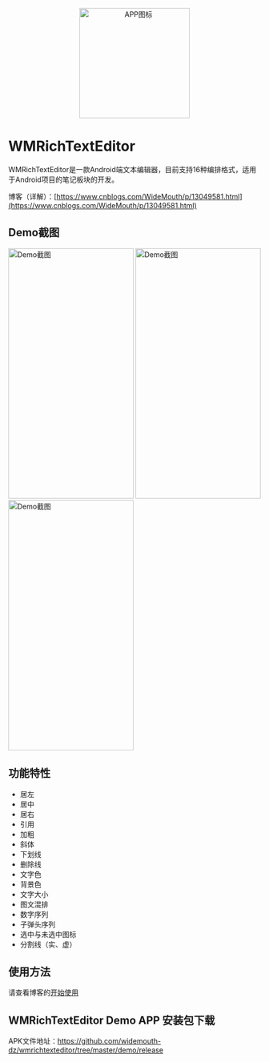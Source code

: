 <p align="center">
  <img src="https://img2020.cnblogs.com/blog/1902279/202006/1902279-20200607001143829-969228559.png" width="220" height="220" alt="APP图标" />
</p>

# WMRichTextEditor

WMRichTextEditor是一款Android端文本编辑器，目前支持16种编排格式，适用于Android项目的笔记板块的开发。

博客（详解）：[https://www.cnblogs.com/WideMouth/p/13049581.html](https://www.cnblogs.com/WideMouth/p/13049581.html)

## Demo截图

  <img src="https://img2020.cnblogs.com/blog/1902279/202006/1902279-20200606133644333-1113207442.png" width="250" height="500" alt="Demo截图" />     <img src="https://img2020.cnblogs.com/blog/1902279/202006/1902279-20200606133811495-290653340.png" width="250" height="500" alt="Demo截图" />     <img src="https://img2020.cnblogs.com/blog/1902279/202006/1902279-20200606133916353-669985588.png" width="250" height="500" alt="Demo截图" />

## 功能特性

- 居左
- 居中
- 居右
- 引用
- 加粗
- 斜体
- 下划线
- 删除线
- 文字色
- 背景色
- 文字大小
- 图文混排
- 数字序列
- 子弹头序列
- 选中与未选中图标
- 分割线（实、虚）

## 使用方法

请查看博客的[开始使用](https://www.cnblogs.com/WideMouth/p/13049581.html)

## WMRichTextEditor Demo APP 安装包下载
APK文件地址：[https://github.com/widemouth-dz/wmrichtexteditor/tree/master/demo/release
](https://github.com/widemouth-dz/wmrichtexteditor/tree/master/demo/release
)

